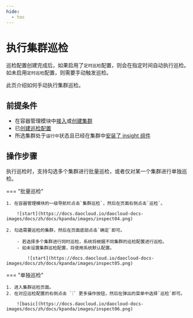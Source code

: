 ```yaml
---
hide:
  - toc
---
```


# 执行集群巡检

巡检配置创建完成后，如果启用了`定时巡检`配置，则会在指定时间自动执行巡检。如未启用`定时巡检`配置，则需要手动触发巡检。

此页介绍如何手动执行集群巡检。

## 前提条件

- 在容器管理模块中[接入](../clusters/integrate-cluster.md)或[创建集群](../clusters/create-cluster.md)
- 已[创建巡检配置](config.md)
- 所选集群处于`运行中`状态且已经在集群中[安装了 insight 组件](../../../insight/quickstart/install/install-agent.md)

## 操作步骤

执行巡检时，支持勾选多个集群进行批量巡检，或者仅对某一个集群进行单独巡检。

=== "批量巡检"

    1. 在容器管理模块的一级导航栏点击`集群巡检`，然后在页面右侧点击`巡检`。
    
        ![start](https://docs.daocloud.io/daocloud-docs-images/docs/zh/docs/kpanda/images/inspect04.png)
    
    2. 勾选需要巡检的集群，然后在页面底部点击`确定`即可。
      
        - 若选择多个集群进行同时巡检，系统将根据不同集群的巡检配置进行巡检。
        - 如未设置集群巡检配置，将使用系统默认配置。

            ![start](https://docs.daocloud.io/daocloud-docs-images/docs/zh/docs/kpanda/images/inspect05.png)

=== "单独巡检"

    1. 进入集群巡检页面。
    2. 在对应巡检配置的右侧点击 `ⵗ` 更多操作按钮，然后在弹出的菜单中选择`巡检`即可。
    
        ![basic](https://docs.daocloud.io/daocloud-docs-images/docs/zh/docs/kpanda/images/inspect06.png)
